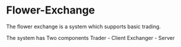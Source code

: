 # Flower-Exchange
The flower exchange is a system which supports basic trading.

The system has Two components
	Trader - Client
	Exchanger - Server